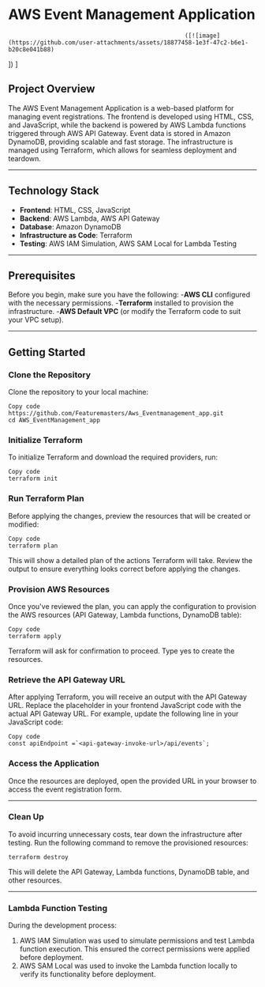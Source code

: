 # AWS Event Management Application

                                                      ([![image](https://github.com/user-attachments/assets/18877458-1e3f-47c2-b6e1-b20c8e041b88)
])
]


## Project Overview

The AWS Event Management Application is a web-based platform for managing event registrations. The frontend is developed using HTML, CSS, and JavaScript, while the backend is powered by AWS Lambda functions triggered through AWS API Gateway. Event data is stored in Amazon DynamoDB, providing scalable and fast storage. The infrastructure is managed using Terraform, which allows for seamless deployment and teardown.

________________________________________
## Technology Stack
- **Frontend**: HTML, CSS, JavaScript
- **Backend**: AWS Lambda, AWS API Gateway
- **Database**: Amazon DynamoDB
- **Infrastructure as Code**: Terraform
- **Testing**: AWS IAM Simulation, AWS SAM Local for Lambda Testing
________________________________________
## Prerequisites
Before you begin, make sure you have the following:
-**AWS CLI** configured with the necessary permissions.
-**Terraform** installed to provision the infrastructure.
-**AWS Default VPC** (or modify the Terraform code to suit your VPC setup).
________________________________________
## Getting Started
### Clone the Repository
Clone the repository to your local machine:
```
Copy code
https://github.com/Featuremasters/Aws_Eventmanagement_app.git
cd AWS_EventManagement_app
```


### Initialize Terraform
To initialize Terraform and download the required providers, run:
```
Copy code
terraform init
```

### Run Terraform Plan
Before applying the changes, preview the resources that will be created or modified:
```
Copy code
terraform plan
```
This will show a detailed plan of the actions Terraform will take. Review the output to ensure everything looks correct before applying the changes.

### Provision AWS Resources
Once you've reviewed the plan, you can apply the configuration to provision the AWS resources (API Gateway, Lambda functions, DynamoDB table):
```
Copy code
terraform apply 
```
Terraform will ask for confirmation to proceed. Type yes to create the resources.

### Retrieve the API Gateway URL
After applying Terraform, you will receive an output with the API Gateway URL. Replace the placeholder <api-gateway-invoke-url> in your frontend JavaScript code with the actual API Gateway URL.
For example, update the following line in your JavaScript code:
```
Copy code
const apiEndpoint =`<api-gateway-invoke-url>/api/events`;

```

### Access the Application
Once the resources are deployed, open the provided URL in your browser to access the event registration form.
________________________________________

### Clean Up
To avoid incurring unnecessary costs, tear down the infrastructure after testing. Run the following command to remove the provisioned resources:
```
terraform destroy 
```

This will delete the API Gateway, Lambda functions, DynamoDB table, and other resources.
________________________________________

### Lambda Function Testing
During the development process:
1.	AWS IAM Simulation was used to simulate permissions and test Lambda function execution. This ensured the correct permissions were applied before deployment.
2.	AWS SAM Local was used to invoke the Lambda function locally to verify its functionality before deployment.

